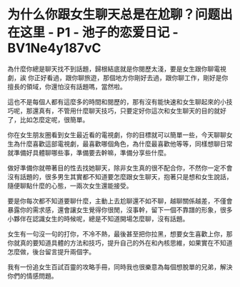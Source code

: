 # 为什么你跟女生聊天总是在尬聊？问题出在这里 - P1 - 池子的恋爱日记 - BV1Ne4y187vC

為什麼你總是聊天找不到話題，歸根結底就是你閱歷太淺，要是女生跟你聊電視劇，誒 你正好看過，跟你聊旅遊，那個地方你剛好去過，跟你聊工作，剛好是你擅長的領域，你還怕沒有話題嗎，當然啦。

這也不是每個人都有這麼多的時間和閱歷的，那有沒有能快速和女生聊起來的小技巧呢，那還真有，不管用什麼聊天技巧，只要定好你這次和女生聊天的目的就好了，比如怎麼定呢，很簡單。

你在女生朋友圈看到女生最近看的電視劇，你的目標就可以簡單一些，今天聊聊女生為什麼喜歡這部電視劇，最喜歡哪個角色，為什麼最喜歡他等等，同樣想聊日常就準備好具體聊哪些事，準備要去幹嘛，準備分享些什麼。

做好準備你就帶著目的性去找她聊天，除非女生真的很不配合你，不然你一定不會沒有話題的，很多男生其實都不知道要怎麼跟女生聊天，抱著只是想和女生說話，隨便聊點什麼的心態，一兩次女生還能接受。

要是你每次都不知道要聊什麼，主動上去尬聊還不如不聊，越聊關係越差，不僅會暴露你的需求感，還會讓女生覺得你很閒，沒事幹，留下一個不靠譜的形象，很多小夥伴在認識女生的時候呢，總是不知道開場怎麼聊，沒有話題。

女生有一句沒一句的打你，不冷不熱，最後甚至把你拉黑，想要女生喜歡上你，那你就真的要知道具體的方法和技巧，提升自己的外在和內核思維，如果實在不知道怎麼做，後台留言提升兩個字。

我有一份追女生百試百靈的攻略手冊，同時我也很樂意為每個想脫單的兄弟，解決你們的情感問題。